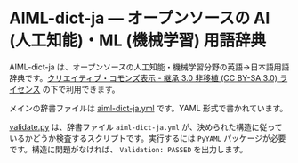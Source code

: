 # AIML-dict-ja ― オープンソースの AI (人工知能)・ML (機械学習) 用語辞典

AIML-dict-ja は、オープンソースの人工知能・機械学習分野の英語→日本語用語辞典です。[クリエイティブ・コモンズ表示 - 継承 3.0 非移植 (CC BY-SA 3.0) ライセンス](https://creativecommons.org/licenses/by-sa/3.0/deed.ja) の下で利用できます。

メインの辞書ファイルは [aiml-dict-ja.yml](aiml-dict-ja.yml) です。YAML 形式で書かれています。

[validate.py](validate.py) は、辞書ファイル `aiml-dict-ja.yml` が、決められた構造に従っているかどうか検査するスクリプトです。実行するには `PyYAML` パッケージが必要です。構造に問題がなければ、 `Validation: PASSED` を出力します。
